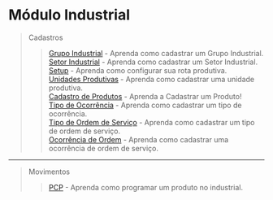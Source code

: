 # Módulo Industrial

> Cadastros
>> [Grupo Industrial](/modulos/industrial/cadastro/grupo-industrial/#grupo-industrial) - Aprenda como cadastrar um Grupo Industrial.    
>> [Setor Industrial](/modulos/industrial/cadastro/setor-industrial/#setor-industrial) - Aprenda como cadastrar um Setor Industrial.     
>> [Setup](/modulos/industrial/cadastro/setup/#setup-industrial) - Aprenda como configurar sua rota produtiva.   
>> [Unidades Produtivas](/modulos/industrial/cadastro/unidades-produtiva/#unidades-produtivas) - Aprenda como cadastrar uma unidade produtiva.   
>> [Cadastro de Produtos](/modulos/industrial/cadastro/cadastro-produto/#estoque) - Aprenda a Cadastrar um Produto!     
>> [Tipo de Ocorrência](/modulos/industrial/cadastro/tipo-ocorrencia/#tipo-ocorrência) - Aprenda como cadastrar um tipo de ocorrência.   
>> [Tipo de Ordem de Serviço](/modulos/industrial/cadastro/tipo-ordem/#tipo-ordem) - Aprenda como cadastrar um tipo de ordem de serviço.   
>> [Ocorrência de Ordem](/modulos/industrial/cadastro/ocorrencia/#tipo-ordem) - Aprenda como cadastrar uma ocorrência de ordem de serviço.   

---

> Movimentos
>> [PCP](/modulos/industrial/movimentos/pcp/#programando-itens) - Aprenda como programar um produto no industrial.
